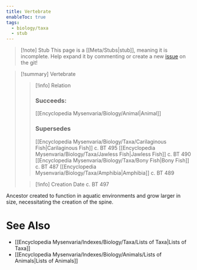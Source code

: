 ```yaml
---
title: Vertebrate
enableToc: true
tags:
  - biology/taxa
  - stub
---
```


> [!note] Stub
> This page is a [[Meta/Stubs|stub]], meaning it is incomplete. Help expand it by commenting or create a new [issue](https://github.com/RagtimeGal/quartz--encyclopedia-mysenvaria/issues/new/choose) on the git!


> [!summary] Vertebrate
> > [!info] Relation
> > ### Succeeds:
> > [[Encyclopedia Mysenvaria/Biology/Animal|Animal]]
> > ### Supersedes 
> > [[Encyclopedia Mysenvaria/Biology/Taxa/Carilaginous Fish|Carilaginous Fish]] c. BT 495
> > [[Encyclopedia Mysenvaria/Biology/Taxa/Jawless Fish|Jawless Fish]] c. BT 490
> > [[Encyclopedia Mysenvaria/Biology/Taxa/Bony Fish|Bony Fish]] c. BT 487
> > [[Encyclopedia Mysenvaria/Biology/Taxa/Amphibia|Amphibia]] c. BT 489
>
> > [!info] Creation Date
> > c. BT 497

Ancestor created to function in aquatic environments and grow larger in size, necessitating the creation of the spine.

# See Also
- [[Encyclopedia Mysenvaria/Indexes/Biology/Taxa/Lists of Taxa|Lists of Taxa]]
- [[Encyclopedia Mysenvaria/Indexes/Biology/Animals/Lists of Animals|Lists of Animals]]
